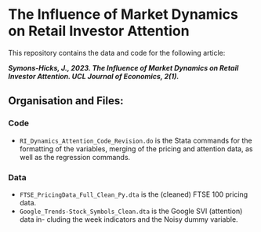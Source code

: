 # The Influence of Market Dynamics on Retail Investor Attention

This repository contains the data and code for the following article:

***Symons-Hicks, J., 2023. The Influence of Market Dynamics on Retail Investor Attention. UCL Journal of Economics, 2(1).***

## Organisation and Files:

### Code
* `RI_Dynamics_Attention_Code_Revision.do` is the Stata commands for the formatting of the variables, merging of the pricing and attention data, as well as the regression commands.

### Data
* `FTSE_PricingData_Full_Clean_Py.dta` is the (cleaned) FTSE 100 pricing data.
* `Google_Trends-Stock_Symbols_Clean.dta` is the Google SVI (attention) data in- cluding the week indicators and the Noisy dummy variable.
